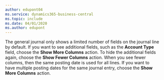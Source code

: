 ```yaml
---
author: edupont04
ms.service: dynamics365-business-central  
ms.topic: include
ms.date: 04/01/2020
ms.author: edupont
---
```

The general journal only shows a limited number of fields on the journal line by default. If you want to see additional fields, such as the **Account Type** field, choose the **Show More Columns** action. To hide the additional fields again, choose the **Show Fewer Columns** action. When you see fewer columns, then the same posting date is used for all lines. If you want to have multiple posting dates for the same journal entry, choose the **Show More Columns** action.
